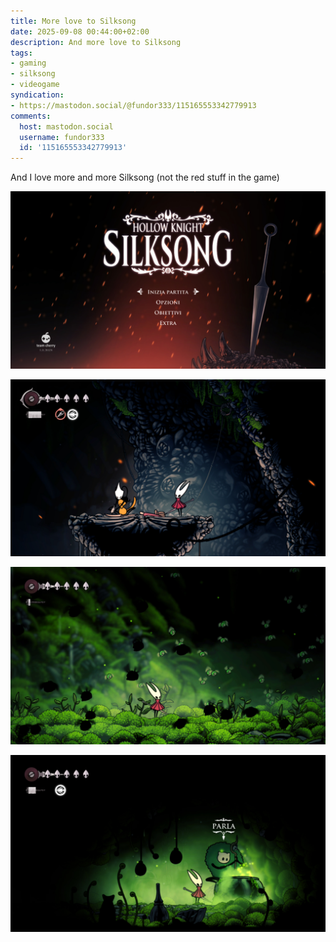 ```yaml
---
title: More love to Silksong
date: 2025-09-08 00:44:00+02:00
description: And more love to Silksong
tags:
- gaming
- silksong
- videogame
syndication:
- https://mastodon.social/@fundor333/115165553342779913
comments:
  host: mastodon.social
  username: fundor333
  id: '115165553342779913'
---
```


And I love more and more Silksong (not the red stuff in the game)

![1.jpeg](1.jpeg)

![2.jpeg](2.jpeg)

![3.jpeg](3.jpeg)

![4.jpeg](4.jpeg)
